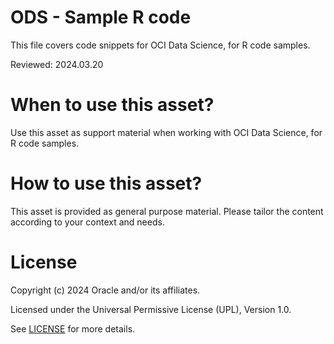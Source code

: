 # ODS - Sample R code
 
This file covers code snippets for OCI Data Science, for R code samples.

Reviewed: 2024.03.20
 

# When to use this asset?

Use this asset as support material when working with OCI Data Science, for R code samples.


# How to use this asset?

This asset is provided as general purpose material. Please tailor the content according to your context and needs.


# License
 
Copyright (c) 2024 Oracle and/or its affiliates.
 
Licensed under the Universal Permissive License (UPL), Version 1.0.
 
See [LICENSE](https://github.com/oracle-devrel/technology-engineering/blob/main/LICENSE) for more details.
